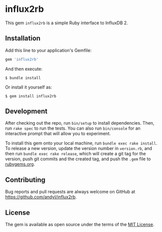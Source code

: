 # influx2rb

This gem `influx2rb` is a simple Ruby interface to InfluxDB 2.

## Installation

Add this line to your application's Gemfile:

```ruby
gem 'influx2rb'
```

And then execute:

    $ bundle install

Or install it yourself as:

    $ gem install influx2rb

## Development

After checking out the repo, run `bin/setup` to install dependencies. Then, run
`rake spec` to run the tests. You can also run `bin/console` for an interactive
prompt that will allow you to experiment.

To install this gem onto your local machine, run `bundle exec rake install`. To
release a new version, update the version number in `version.rb`, and then run
`bundle exec rake release`, which will create a git tag for the version, push
git commits and the created tag, and push the `.gem` file to
[rubygems.org](https://rubygems.org).

## Contributing

Bug reports and pull requests are always welcome on GitHub at https://github.com/andyl/influx2rb.

## License

The gem is available as open source under the terms of the [MIT License](https://opensource.org/licenses/MIT).
